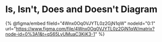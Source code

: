 # Is, Isn't, Does and Doesn't Diagram

{% @figma/embed fileId="4Wnx0Oq0VJYTL0z2GjN1qW" nodeId="0:1" url="https://www.figma.com/file/4Wnx0Oq0VJYTL0z2GjN1qW/matrix?node-id=0%3A1&t=qS65LyUMuaC3KiK3-1" %}
